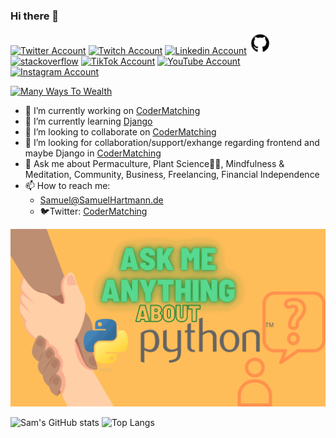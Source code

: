 ### Hi there 👋

<a href="https://twitter.com/samhartmanncom"><img src="https://cdn.worldvectorlogo.com/logos/twitter-6.svg" title="Twitter" alt="Twitter Account" width="50"/></a> 
<a href="https://www.twitch.tv/samhartmanncom"><img src="https://cdn.worldvectorlogo.com/logos/twitch-logo-2019.svg" title="Twitch" alt="Twitch Account" width="80"/></a>
<a href="https://www.linkedin.com/in/samhartmanncom/"><img src="https://cdn.worldvectorlogo.com/logos/linkedin-icon-2.svg" title="Linkedin" alt="Linkedin Account" width="30"/></a>
<a href="https://github.com/sammeeey"><img src="https://github.com/FrancescoXX/FrancescoXX/blob/main/untitled-2_5.png" title="GitHub" alt="GitHub" width="35"/></a>
<a href="https://stackoverflow.com/users/12946000/sammeeey"><img src="https://cdn.sstatic.net/Sites/stackoverflow/Img/apple-touch-icon.png?v=c78bd457575a" title="stackoverflow" alt="stackoverflow" width="55"/></a>
<a href="https://www.tiktok.com/@samhartmanncom"><img src="https://cdn.worldvectorlogo.com/logos/tiktok-icon-2.svg" title="TikTok" alt="TikTok Account" width="38"/></a> 
<a href="https://www.youtube.com/channel/UCEH317b5BMZKX0Aoh7FTeqQ"><img src="https://cdn.worldvectorlogo.com/logos/youtube-icon.svg" title="YouTube" alt="YouTube Account" width="40"/></a>
<a href="https://www.instagram.com/samhartmanncom"><img src="https://cdn.worldvectorlogo.com/logos/instagram-5.svg" title="Instagram" alt="Instagram Account" width="30"/></a> 

[![Many Ways To Wealth](https://pbs.twimg.com/profile_banners/1478624725559615490/1661178101/1500x500)](https://twitter.com/samhartmanncom)

<!--
<a href="https://discord.com/invite/cRjhjFRRre"><img src="https://cdn.worldvectorlogo.com/logos/discord-6.svg" title="Discord" alt="Discord Community" width="40"/></a> 
<a href="https://dev.to/francescoxx"><img src="https://github.com/FrancescoXX/FrancescoXX/blob/main/dev-black.png" title="DEV" alt="DEVto Blog" width="30"/></a>
<a href="https://blog.francescociulla.com/"><img src="https://github.com/FrancescoXX/FrancescoXX/blob/main/CDyAuTy75.png" title="Hashnode" alt="Hashnode blog" width="30"/></a>
<a href="https://app.daily.dev/Francesco"><img src="https://github.com/FrancescoXX/FrancescoXX/blob/main/App%20Icon%20-%20Black.png" title="daily.dev" alt="daily.devGitHub" width="30"/></a>
-->

<!--
**Sammeeey/Sammeeey** is a ✨ _special_ ✨ repository because its `README.md` (this file) appears on your GitHub profile.

Here are some ideas to get you started:
-->

- 🔭 I’m currently working on [CoderMatching](https://twitter.com/CoderMatching)
- 🌱 I’m currently learning [Django](https://www.djangoproject.com/)
- 👯 I’m looking to collaborate on [CoderMatching](https://twitter.com/CoderMatching)
- 🤔 I’m looking for collaboration/support/exhange regarding frontend and maybe Django in [CoderMatching](https://twitter.com/CoderMatching)
- 💬 Ask me about Permaculture, Plant Science🌱🧫, Mindfulness & Meditation, Community, Business, Freelancing, Financial Independence
- 📫 How to reach me:
  - [Samuel@SamuelHartmann.de](mailto:samuel@samuelhartmann.de)
  - 🐦Twitter: [CoderMatching](https://twitter.com/CoderMatching)

![Ask me about Python](./AskMePython.gif)

![Sam's GitHub stats](https://github-readme-stats.vercel.app/api?username=sammeeey&theme=default&show_icons=true)
![Top Langs](https://github-readme-stats.vercel.app/api/top-langs/?username=sammeeey&layout=compact)
